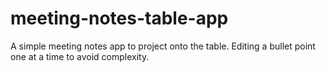 # meeting-notes-table-app
A simple meeting notes app to project onto the table. Editing a bullet point one at a time to avoid complexity.

